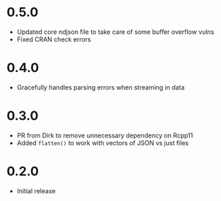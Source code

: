 0.5.0
=====================
* Updated core ndjson file to take care of some buffer overflow vulns
* Fixed CRAN check errors

0.4.0
=====================
* Gracefully handles parsing errors when streaming in data

0.3.0
=====================
* PR from Dirk to remove unnecessary dependency on Rcpp11
* Added `flatten()` to work with vectors of JSON vs just files

0.2.0
=====================
* Initial release
